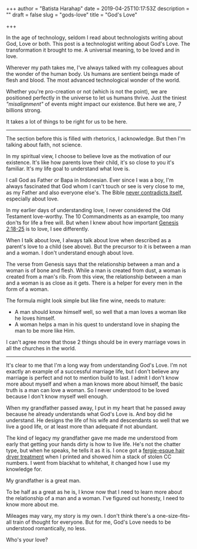 +++
author = "Batista Harahap"
date = 2019-04-25T10:17:53Z
description = ""
draft = false
slug = "gods-love"
title = "God's Love"

+++


In the age of technology, seldom I read about technologists writing about God, Love or both. This post is a technologist writing about God's Love. The transformation it brought to me. A universal meaning, to be loved and in love.

Wherever my path takes me, I've always talked with my colleagues about the wonder of the human body. Us humans are sentient beings made of flesh and blood. The most advanced technological wonder of the world. 

Whether you're pro-creation or not (which is not the point), we are positioned perfectly in the universe to let us humans thrive. Just the tiniest *"misalignment"* of events might impact our existence. But here we are, 7 billions strong.

It takes a lot of things to be right for us to be here.

---

The section before this is filled with rhetorics, I acknowledge. But then I'm talking about faith, not science.

In my spiritual view, I choose to believe love as the motivation of our existence. It's like how parents love their child, it's so close to you it's familiar. It's my life goal to understand what love is.

I call God as Father or Bapa in Indonesian. Ever since I was a boy, I'm always fascinated that God whom I can't touch or see is very close to me, as my Father and also everyone else's. The Bible [never contradicts itself](https://peteenns.com/there-are-no-contradictions-in-the-bible/), especially about love.

In my earlier days of understanding love, I never considered the Old Testament love-worthy. The 10 Commandments as an example, too many don'ts for life a free will. But when I knew about how important [Genesis 2:18-25](https://www.biblegateway.com/passage/?search=Genesis+2%3A18-25&version=ESV) is to love, I see differently.

When I talk about love, I always talk about love when described as a parent's love to a child (see above). But the precursor to it is between a man and a woman. I don't understand enough about love. 

The verse from Genesis says that the relationship between a man and a woman is of bone and flesh. While a man is created from dust, a woman is created from a man's rib. From this view, the relationship between a man and a woman is as close as it gets. There is a helper for every men in the form of a woman.

The formula might look simple but like fine wine, needs to mature:

* A man should know himself well, so well that a man loves a woman like he loves himself.
* A woman helps a man in his quest to understand love in shaping the man to be more like Him.

I can't agree more that those 2 things should be in every marriage vows in all the churches in the world.

---

It's clear to me that I'm a long way from understanding God's Love. I'm not exactly an example of a successful marriage life, but I don't believe any marriage is perfect and not to mention build to last. I admit I don't know more about myself and when a man knows more about himself, the basic truth is a man can love a woman. So I never understood to be loved because I don't know myself well enough.

When my grandfather passed away, I put in my heart that he passed away because he already understands what God's Love is. And boy did he understand. He designs the life of his wife and descendants so well that we live a good life, or at least more than adequate if not abundant.

The kind of legacy my grandfather gave me made me understood from early that getting your hands dirty is how to live life. He's not the chatter type, but when he speaks, he tells it as it is. I once got a [fergie-esque hair dryer treatment](https://www.quora.com/What-is-Sir-Alex-Fergusons-hairdryer-treatment) when I printed and showed him a stack of stolen CC numbers. I went from blackhat to whitehat, it changed how I use my knowledge for.

My grandfather is a great man.

To be half as a great as he is, I know now that I need to learn more about the relationship of a man and a woman. I've figured out honesty, I need to know more about me.

Mileages may vary, my story is my own. I don't think there's a one-size-fits-all train of thought for everyone. But for me, God's Love needs to be understood romantically, no less.

Who's your love?